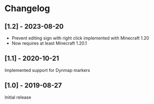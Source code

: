 # Changelog

## [1.2] - 2023-08-20

* Prevent editing sign with right click implemented with Minecraft 1.20
* Now requires at least Minecraft 1.20.1

## [1.1] - 2020-10-21

Implemented support for Dynmap markers

## [1.0] - 2019-08-27

Initial release